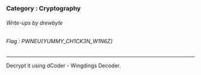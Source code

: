 ### Category : Cryptography
###### Write-ups by drewbyte
###### Flag : PWNEU{YUMMY_CH1CK3N_W1N6Z}
---

Decrypt it using dCoder - Wingdings Decoder.

<br>
<img src="https://github.com/drew-byte/pwneu-writeups/blob/main/00x8%20saved%20images/Pasted%20image%2020240320223357.png" alt="">
 <br>